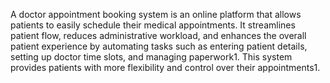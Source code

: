 A doctor appointment booking system is an online platform that allows patients to easily schedule their medical appointments. 
It streamlines patient flow, reduces administrative workload, and enhances the overall patient experience by automating tasks such as entering patient details, setting up doctor time slots, and managing paperwork1.
This system provides patients with more flexibility and control over their appointments1.
